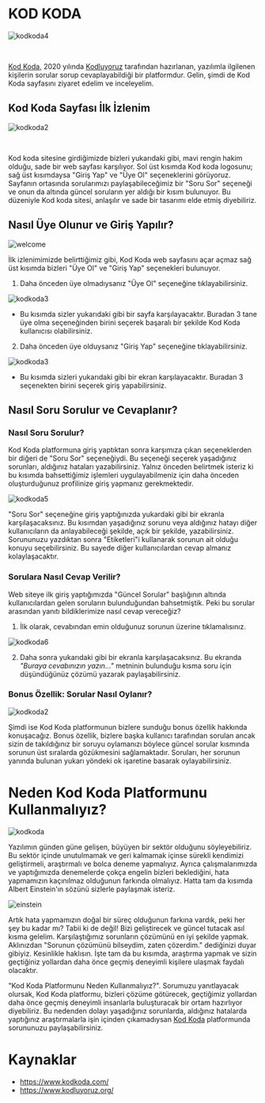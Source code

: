 # KOD KODA



![kodkoda4 ](figures/kodkoda4.gif)

​	

[Kod Koda](https://www.kodkoda.com/), 2020 yılında [Kodluyoruz](https://www.kodluyoruz.org/) tarafından hazırlanan, yazılımla ilgilenen kişilerin sorular sorup cevaplayabildiği bir platformdur. Gelin, şimdi de Kod Koda sayfasını ziyaret edelim ve inceleyelim.



## Kod Koda Sayfası İlk İzlenim

![kodkoda2](figures/kodkoda2.png)

​			

Kod koda sitesine girdiğimizde bizleri yukarıdaki gibi, mavi rengin hakim olduğu, sade bir web sayfası karşılıyor. Sol üst kısımda Kod koda logosunu; sağ üst kısımdaysa "Giriş Yap" ve "Üye Ol" seçeneklerini görüyoruz. Sayfanın ortasında sorularımızı paylaşabileceğimiz bir "Soru Sor" seçeneği ve onun da altında güncel soruların yer aldığı bir kısım bulunuyor. Bu düzeniyle Kod koda sitesi, anlaşılır ve sade bir tasarımı elde etmiş diyebiliriz.



## Nasıl Üye Olunur ve Giriş Yapılır?

![welcome](figures/welcome.gif)



İlk izlenimimizde belirttiğimiz gibi, Kod Koda web sayfasını açar açmaz sağ üst kısımda bizleri "Üye Ol" ve "Giriş Yap" seçenekleri bulunuyor. 

1. Daha önceden üye olmadıysanız "Üye Ol" seçeneğine tıklayabilirsiniz.

![kodkoda3](figures/kodkoda3.png)

* Bu kısımda sizler yukarıdaki gibi bir sayfa karşılayacaktır. Buradan 3 tane üye olma seçeneğinden birini seçerek başaralı bir şekilde Kod Koda kullanıcısı olabilirsiniz.



2. Daha önceden üye olduysanız "Giriş Yap" seçeneğine tıklayabilirsiniz.

![kodkoda3](figures/kodkoda3-1606943361749.png)

* Bu kısımda sizleri yukarıdaki gibi bir ekran karşılayacaktır. Buradan 3 seçenekten birini seçerek giriş yapabilirsiniz.



## Nasıl Soru Sorulur ve Cevaplanır?



### Nasıl Soru Sorulur?

Kod Koda platformuna giriş yaptıktan sonra karşımıza çıkan seçeneklerden bir diğeri de "Soru Sor" seçeneğiydi. Bu seçeneği seçerek yaşadığınız sorunları, aldığınız hataları yazabilirsiniz. Yalnız önceden belirtmek isteriz ki bu kısımda bahsettiğimiz işlemleri uygulayabilmeniz için daha önceden oluşturduğunuz profilinize giriş yapmanız gerekmektedir.

![kodkoda5](figures/kodkoda5.png)

"Soru Sor" seçeneğine giriş yaptığınızda yukardaki gibi bir ekranla karşılaşacaksınız. Bu kısımdan yaşadığınız sorunu veya aldığınız hatayı diğer kullanıcıların da anlayabileceği şekilde, açık bir şekilde, yazabilirsiniz. Sorununuzu yazdıktan sonra "Etiketleri"i kullanarak sorunun ait olduğu konuyu seçebilirsiniz. Bu sayede diğer kullanıcılardan cevap almanız kolaylaşacaktır.



### Sorulara Nasıl Cevap Verilir?

Web siteye ilk giriş yaptığımızda "Güncel Sorular" başlığının altında kullanıcılardan gelen soruların bulunduğundan bahsetmiştik. Peki bu sorular arasından yanıtı bildiklerimize nasıl cevap vereceğiz?

1. İlk olarak, cevabından emin olduğunuz sorunun üzerine tıklamalısınız.

![kodkoda6](figures/kodkoda6.png)

2. Daha sonra yukarıdaki gibi bir ekranla karşılaşacaksınız. Bu ekranda *"Buraya cevabınızın yazın..."* metninin bulunduğu kısma soru için düşündüğünüz çözümü yazarak paylaşabilirsiniz.



### Bonus Özellik: Sorular Nasıl Oylanır?

![kodkoda2](figures/kodkoda2.png)



Şimdi ise Kod Koda platformunun bizlere sunduğu bonus özellik hakkında konuşacağız. Bonus özellik, bizlere başka kullanıcı tarafından sorulan ancak sizin de takıldığınız bir soruyu oylamanızı böylece güncel sorular kısmında sorunun üst sıralarda gözükmesini sağlamaktadır. Soruları, her sorunun yanında bulunan yukarı yöndeki ok işaretine basarak oylayabilirsiniz.



# Neden Kod Koda Platformunu Kullanmalıyız?

![kodkoda](figures/kodkoda4.gif)



Yazılımın günden güne gelişen, büyüyen bir sektör olduğunu söyleyebiliriz. Bu sektör içinde unutulmamak ve geri kalmamak içinse sürekli kendimizi geliştirmeli, araştırmalı ve bolca deneme yapmalıyız. Ayrıca çalışmalarımızda ve yaptığımızda denemelerde çokça engelin bizleri beklediğini, hata yapmamızın kaçınılmaz olduğunun farkında olmalıyız. Hatta tam da kısımda Albert Einstein'ın sözünü sizlerle paylaşmak isteriz.

![einstein](figures/einstein.jpg)



Artık hata yapmamızın doğal bir süreç olduğunun farkına vardık, peki her şey bu kadar mı? Tabii ki de değil! Bizi geliştirecek ve güncel tutacak asıl kısma gelelim. Karşılaştığımız sorunların çözümünü en iyi şekilde yapmak. Aklınızdan "Sorunun çözümünü bilseydim, zaten çözerdim." dediğinizi duyar gibiyiz. Kesinlikle haklısın. İşte tam da bu kısımda, araştırma yapmak ve sizin geçtiğiniz yollardan daha önce geçmiş deneyimli kişilere ulaşmak faydalı olacaktır.

"Kod Koda Platformunu Neden Kullanmalıyız?". Sorumuzu yanıtlayacak olursak, Kod Koda platformu, bizleri çözüme götürecek, geçtiğimiz yollardan daha önce geçmiş deneyimli insanlarla buluşturacak bir ortam hazırlıyor diyebiliriz. Bu nedenden dolayı yaşadığınız sorunlarda, aldığınız hatalarda yaptığınız araştırmalarla işin içinden çıkamadıysan [Kod Koda](https://www.kodkoda.com/) platformunda sorununuzu paylaşabilirsiniz.

 

# Kaynaklar

* https://www.kodkoda.com/
* https://www.kodluyoruz.org/